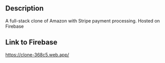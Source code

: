 ## Description
  A full-stack clone of Amazon with Stripe payment processing. Hosted on Firebase

## Link to Firebase

https://clone-368c5.web.app/
